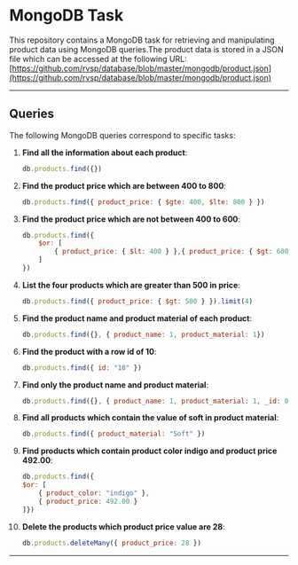 # MongoDB Task

This repository contains a MongoDB task for retrieving and manipulating product data using MongoDB queries.The product data is stored in a JSON file which can be accessed at the following URL:
[https://github.com/rvsp/database/blob/master/mongodb/product.json](https://github.com/rvsp/database/blob/master/mongodb/product.json)

---

## Queries

The following MongoDB queries correspond to specific tasks:

1. **Find all the information about each product**:
    ```javascript
    db.products.find({})
    ```

2. **Find the product price which are between 400 to 800**:
    ```javascript
    db.products.find({ product_price: { $gte: 400, $lte: 800 } })
    ```

3. **Find the product price which are not between 400 to 600**:
    ```javascript
    db.products.find({
        $or: [
            { product_price: { $lt: 400 } },{ product_price: { $gt: 600 } }
        ]
    })
    ```

4. **List the four products which are greater than 500 in price**:
    ```javascript
    db.products.find({ product_price: { $gt: 500 } }).limit(4)
    ```

5. **Find the product name and product material of each product**:
    ```javascript
    db.products.find({}, { product_name: 1, product_material: 1})
    ```

6. **Find the product with a row id of 10**:
    ```javascript
    db.products.find({ id: "10" })
    ```

7. **Find only the product name and product material**:
    ```javascript
    db.products.find({}, { product_name: 1, product_material: 1, _id: 0 })
    ```

8. **Find all products which contain the value of soft in product material**:
    ```javascript
    db.products.find({ product_material: "Soft" })
    ```

9. **Find products which contain product color indigo and product price 492.00**:
    ```javascript
    db.products.find({
    $or: [
        { product_color: "indigo" },
        { product_price: 492.00 }
    ]})

    ```

10. **Delete the products which product price value are 28**:
    ```javascript
    db.products.deleteMany({ product_price: 28 })
    ```

---

